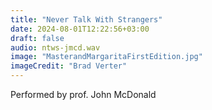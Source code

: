```yaml
---
title: "Never Talk With Strangers"
date: 2024-08-01T12:22:56+03:00
draft: false
audio: ntws-jmcd.wav
image: "MasterandMargaritaFirstEdition.jpg"
imageCredit: "Brad Verter"
---
```

Performed by prof. John McDonald

